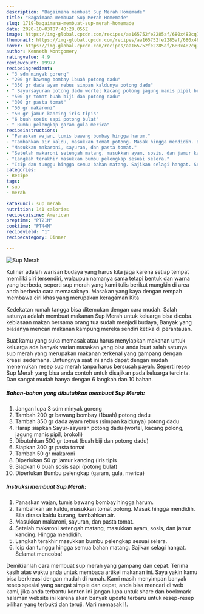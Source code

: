 ```yaml
---
description: "Bagaimana membuat Sup Merah Homemade"
title: "Bagaimana membuat Sup Merah Homemade"
slug: 1719-bagaimana-membuat-sup-merah-homemade
date: 2020-10-03T07:40:28.055Z
image: https://img-global.cpcdn.com/recipes/aa165752fe2285af/680x482cq70/sup-merah-foto-resep-utama.jpg
thumbnail: https://img-global.cpcdn.com/recipes/aa165752fe2285af/680x482cq70/sup-merah-foto-resep-utama.jpg
cover: https://img-global.cpcdn.com/recipes/aa165752fe2285af/680x482cq70/sup-merah-foto-resep-utama.jpg
author: Kenneth Montgomery
ratingvalue: 4.9
reviewcount: 19977
recipeingredient:
- "3 sdm minyak goreng"
- "200 gr bawang bombay 1buah potong dadu"
- "350 gr dada ayam rebus simpan kaldunya potong dadu"
- " Sayursayuran potong dadu wortel kacang polong jagung manis pipil brokoli"
- "500 gr tomat buah biji dan potong dadu"
- "300 gr pasta tomat"
- "50 gr makaroni"
- "50 gr jamur kancing iris tipis"
- "6 buah sosis sapi potong bulat"
- " Bumbu pelengkap garam gula merica"
recipeinstructions:
- "Panaskan wajan, tumis bawang bombay hingga harum."
- "Tambahkan air kaldu, masukkan tomat potong. Masak hingga mendidih. Bila dirasa kaldu kurang, tambahkan air."
- "Masukkan makaroni, sayuran, dan pasta tomat."
- "Setelah makaroni setengah matang, masukkan ayam, sosis, dan jamur kancing. Hingga mendidih."
- "Langkah terakhir masukkan bumbu pelengkap sesuai selera."
- "Icip dan tunggu hingga semua bahan matang. Sajikan selagi hangat. Selamat mencoba!"
categories:
- Recipe
tags:
- sup
- merah

katakunci: sup merah 
nutrition: 141 calories
recipecuisine: American
preptime: "PT21M"
cooktime: "PT44M"
recipeyield: "1"
recipecategory: Dinner

---
```



![Sup Merah](https://img-global.cpcdn.com/recipes/aa165752fe2285af/680x482cq70/sup-merah-foto-resep-utama.jpg)

Kuliner adalah warisan budaya yang harus kita jaga karena setiap tempat memiliki ciri tersendiri, walaupun namanya sama tetapi bentuk dan warna yang berbeda, seperti sup merah yang kami tulis berikut mungkin di area anda berbeda cara memasaknya. Masakan yang kaya dengan rempah membawa ciri khas yang merupakan keragaman Kita

Kedekatan rumah tangga bisa ditemukan dengan cara mudah. Salah satunya adalah membuat makanan Sup Merah untuk keluarga bisa dicoba. kebiasaan makan bersama orang tua sudah menjadi budaya, Banyak yang biasanya mencari makanan kampung mereka sendiri ketika di perantauan.



Buat kamu yang suka memasak atau harus menyiapkan makanan untuk keluarga ada banyak varian masakan yang bisa anda buat salah satunya sup merah yang merupakan makanan terkenal yang gampang dengan kreasi sederhana. Untungnya saat ini anda dapat dengan mudah menemukan resep sup merah tanpa harus bersusah payah.
Seperti resep Sup Merah yang bisa anda contoh untuk disajikan pada keluarga tercinta. Dan sangat mudah hanya dengan 6 langkah dan 10 bahan.


<!--inarticleads1-->

##### Bahan-bahan yang dibutuhkan membuat Sup Merah:

1. Jangan lupa 3 sdm minyak goreng
1. Tambah 200 gr bawang bombay (1buah) potong dadu
1. Tambah 350 gr dada ayam rebus (simpan kaldunya) potong dadu
1. Harap siapkan  Sayur-sayuran potong dadu (wortel, kacang polong, jagung manis pipil, brokoli)
1. Dibutuhkan 500 gr tomat (buah biji dan potong dadu)
1. Siapkan 300 gr pasta tomat
1. Tambah 50 gr makaroni
1. Diperlukan 50 gr jamur kancing (iris tipis
1. Siapkan 6 buah sosis sapi (potong bulat)
1. Diperlukan  Bumbu pelengkap (garam, gula, merica)




<!--inarticleads2-->

##### Instruksi membuat  Sup Merah:

1. Panaskan wajan, tumis bawang bombay hingga harum.
1. Tambahkan air kaldu, masukkan tomat potong. Masak hingga mendidih. Bila dirasa kaldu kurang, tambahkan air.
1. Masukkan makaroni, sayuran, dan pasta tomat.
1. Setelah makaroni setengah matang, masukkan ayam, sosis, dan jamur kancing. Hingga mendidih.
1. Langkah terakhir masukkan bumbu pelengkap sesuai selera.
1. Icip dan tunggu hingga semua bahan matang. Sajikan selagi hangat. Selamat mencoba!




Demikianlah cara membuat sup merah yang gampang dan cepat. Terima kasih atas waktu anda untuk membaca artikel makanan ini. Saya yakin kamu bisa berkreasi dengan mudah di rumah. Kami masih menyimpan banyak resep spesial yang sangat simple dan cepat, anda bisa mencari di web kami, jika anda terbantu konten ini jangan lupa untuk share dan bookmark halaman website ini karena akan banyak update terbaru untuk resep-resep pilihan yang terbukti dan teruji. Mari memasak !!. 
